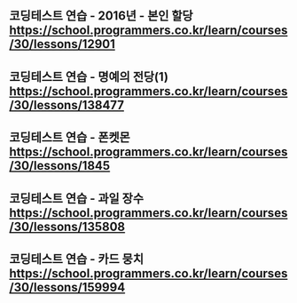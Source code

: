 코딩테스트 연습 - 2016년 - 본인 할당
https://school.programmers.co.kr/learn/courses/30/lessons/12901
----------
코딩테스트 연습 - 명예의 전당(1)
https://school.programmers.co.kr/learn/courses/30/lessons/138477
----------
코딩테스트 연습 - 폰켓몬
https://school.programmers.co.kr/learn/courses/30/lessons/1845
----------
코딩테스트 연습 - 과일 장수
https://school.programmers.co.kr/learn/courses/30/lessons/135808
----------
코딩테스트 연습 - 카드 뭉치
https://school.programmers.co.kr/learn/courses/30/lessons/159994
----------
